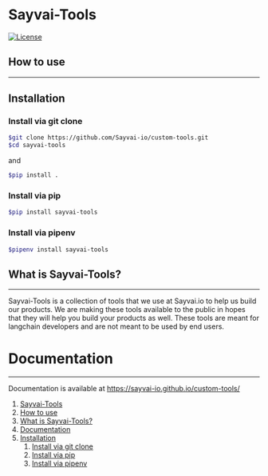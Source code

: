 # Sayvai-Tools

[![License](https://img.shields.io/badge/license-MIT-blue.svg)](https://opensource.org/licenses/MIT)


## How to use 
---------------------------------------

## Installation
### Install via git clone

```bash
$git clone https://github.com/Sayvai-io/custom-tools.git
$cd sayvai-tools
```
and 
```bash
$pip install .
```
### Install via pip
```bash
$pip install sayvai-tools
```
### Install via pipenv
```bash
$pipenv install sayvai-tools
```

## What is Sayvai-Tools?
---------------------------------------
Sayvai-Tools is a collection of tools that we use at Sayvai.io to help us build our products. We are making these tools available to the public in hopes that they will help you build your products as well. These tools are meant for langchain developers and are not meant to be used by end users.

# Documentation
---------------------------------------
Documentation is available at https://sayvai-io.github.io/custom-tools/


1. [Sayvai-Tools](#sayvai-tools)
2. [How to use](#how-to-use)
3. [What is Sayvai-Tools?](#what-is-sayvai-tools)
4. [Documentation](#documentation)
5. [Installation](#installation)
    1. [Install via git clone](#install-via-git-clone)
    2. [Install via pip](#install-via-pip)
    3. [Install via pipenv](#install-via-pipenv)


